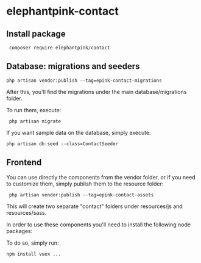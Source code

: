 # elephantpink-contact
 
## Install package

`` 
 composer require elephantpink/contact 
``

## Database: migrations and seeders

``
 php artisan vendor:publish --tag=epink-contact-migrations
``

After this, you'll find the migrations under the main database/migrations folder.

To run them, execute:

`` 
 php artisan migrate
``

If you want sample data on the database, simply execute:

``
 php artisan db:seed --class=ContactSeeder
``

## Frontend

You can use directly the components from the vendor folder, or if you need to customize them, simply publish them to the resource folder:

`` 
 php artisan vendor:publish --tag=epink-contact-assets 
``

This will create two separate "contact" folders under resources/js and resources/sass.

In order to use these components you'll need to install the following node packages:

To do so, simply run:

``
 npm install vuex ...
``
